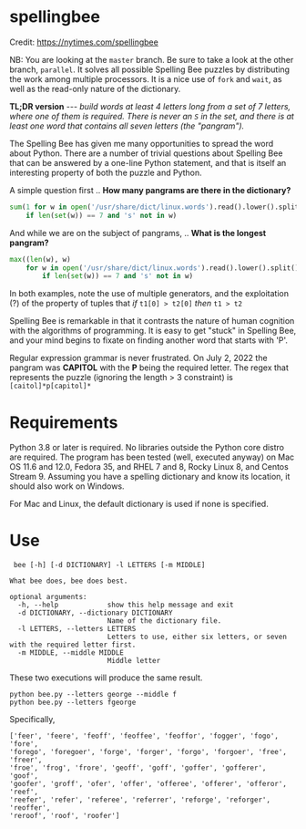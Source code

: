 # spellingbee

Credit: https://nytimes.com/spellingbee

NB: You are looking at the `master` branch. Be sure to take a look at the 
other branch, `parallel`. It solves all possible Spelling Bee puzzles 
by distributing the work among multiple processors. It is a nice use of
`fork` and `wait`, as well as the read-only nature of the dictionary.

**TL;DR version** --- *build words at least 4 letters long from a set of 7 letters,
where one of them is required. There is never an `S` in the set, and there is
at least one word that contains all seven letters (the "pangram").*

The Spelling Bee has given me many opportunities to spread the word about Python.
There are a number of trivial questions about Spelling Bee that can be answered
by a one-line Python statement, and that is itself an interesting property of 
both the puzzle and Python.

A simple question first .. **How many pangrams are there in the dictionary?**

```python
sum(1 for w in open('/usr/share/dict/linux.words').read().lower().split() 
    if len(set(w)) == 7 and 's' not in w)
```

And while we are on the subject of pangrams, .. **What is the longest pangram?**

```python
max((len(w), w) 
    for w in open('/usr/share/dict/linux.words').read().lower().split()
        if len(set(w)) == 7 and 's' not in w)
```

In both examples, note the use of multiple generators, and the exploitation (?) of the property 
of tuples that *if* `t1[0] > t2[0]` *then* `t1 > t2`

Spelling Bee is remarkable in that it contrasts the nature of human cognition
with the algorithms of programming. It is easy to get "stuck" in Spelling Bee,
and your mind begins to fixate on finding another word that starts with 'P'. 

Regular expression grammar is never frustrated. 
On July 2, 2022 the pangram was **CAPITOL** with the **P** being the required 
letter. The regex that represents the puzzle (ignoring the length > 3 constraint) 
is `[caitol]*p[capitol]*`

# Requirements

Python 3.8 or later is required. No libraries outside the Python core
distro are required. The program has been tested (well, executed anyway)
on Mac OS 11.6 and 12.0, Fedora 35, and RHEL 7 and 8, Rocky Linux 8, and Centos Stream 9. Assuming you have
a spelling dictionary and know its location, it should also work on 
Windows.

For Mac and Linux, the default dictionary is used if none is specified.

# Use

```
 bee [-h] [-d DICTIONARY] -l LETTERS [-m MIDDLE]

What bee does, bee does best.

optional arguments:
  -h, --help            show this help message and exit
  -d DICTIONARY, --dictionary DICTIONARY
                        Name of the dictionary file.
  -l LETTERS, --letters LETTERS
                        Letters to use, either six letters, or seven with the required letter first.
  -m MIDDLE, --middle MIDDLE
                        Middle letter
```

These two executions will produce the same result.



```
python bee.py --letters george --middle f 
python bee.py --letters fgeorge
``` 

Specifically, 

```
['feer', 'feere', 'feoff', 'feoffee', 'feoffor', 'fogger', 'fogo', 'fore', 
'forego', 'foregoer', 'forge', 'forger', 'forgo', 'forgoer', 'free', 'freer', 
'froe', 'frog', 'frore', 'geoff', 'goff', 'goffer', 'gofferer', 'goof', 
'goofer', 'groff', 'ofer', 'offer', 'offeree', 'offerer', 'offeror', 'reef', 
'reefer', 'refer', 'referee', 'referrer', 'reforge', 'reforger', 'reoffer', 
'reroof', 'roof', 'roofer']
```
